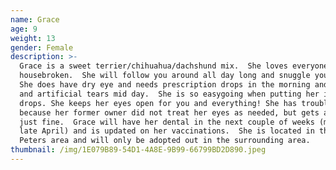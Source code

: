 ```yaml
---
name: Grace
age: 9
weight: 13
gender: Female
description: >-
  Grace is a sweet terrier/chihuahua/dachshund mix.  She loves everyone and is
  housebroken.  She will follow you around all day long and snuggle you in bed. 
  She does have dry eye and needs prescription drops in the morning and evening
  and artificial tears mid day.  She is so easygoing when putting her in her
  drops. She keeps her eyes open for you and everything! She has trouble seeing
  because her former owner did not treat her eyes as needed, but gets around
  just fine.  Grace will have her dental in the next couple of weeks (mid to
  late April) and is updated on her vaccinations.  She is located in the St.
  Peters area and will only be adopted out in the surrounding area.
thumbnail: /img/1E079B89-54D1-4A8E-9B99-66799BD2D890.jpeg
---
```


